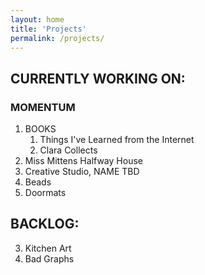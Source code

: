 ```yaml
---
layout: home
title: 'Projects'
permalink: /projects/
---
```


## CURRENTLY WORKING ON:

### MOMENTUM

1. BOOKS
   1. Things I've Learned from the Internet
   2. Clara Collects
2. Miss Mittens Halfway House
3. Creative Studio, NAME TBD
4. Beads
5. Doormats

## BACKLOG:

3. Kitchen Art
4. Bad Graphs
